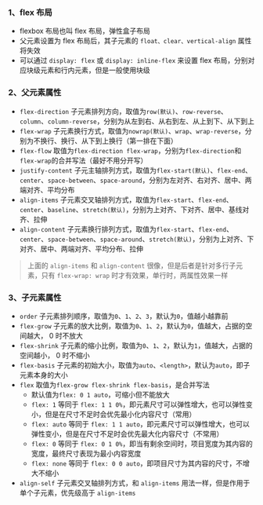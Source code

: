 
### 1、flex 布局

- flexbox 布局也叫 flex 布局，弹性盒子布局
- 父元素设置为 flex 布局后，其子元素的 `float、clear、vertical-align` 属性将失效
- 可以通过 `display: flex` 或 `display: inline-flex` 来设置 flex 布局，分别对应块级元素和行内元素，但是一般使用块级

### 2、父元素属性

- `flex-direction` 子元素排列方向，取值为`row(默认)`、`row-reverse`、`column`、`column-reverse`，分别为从左到右、从右到左、从上到下、从下到上
- `flex-wrap` 子元素换行方式，取值为`nowrap(默认)`、`wrap`、`wrap-reverse`，分别为不换行、换行、从下到上换行（第一排在下面）
- `flex-flow` 取值为`flex-direction flex-wrap`，分别为`flex-direction`和`flex-wrap`的合并写法（最好不用分开写）
- `justify-content` 子元主轴排列方式，取值为`flex-start(默认)`、`flex-end`、`center`、`space-between`、`space-around`，分别为左对齐、右对齐、居中、两端对齐、平均分布
- `align-items` 子元素交叉轴排列方式，取值为`flex-start`、`flex-end`、`center`、`baseline`、`stretch(默认)`，分别为上对齐、下对齐、居中、基线对齐、拉伸
- `align-content` 子元素换行排列方式，取值为`flex-start`、`flex-end`、`center`、`space-between`、`space-around`、`stretch(默认)`，分别为上对齐、下对齐、居中、两端对齐、平均分布、拉伸

> 上面的 `align-items` 和 `align-content` 很像，但是后者是针对多行子元素，只有 `flex-wrap: wrap` 时才有效果，单行时，两属性效果一样


### 3、子元素属性

- `order` 子元素排列顺序，取值为`0`、`1`、`2`、`3`，默认为`0`，值越小越靠前
- `flex-grow` 子元素的放大比例，取值为`0`、`1`、`2`，默认为`0`，值越大，占据的空间越大， 0 时不放大
- `flex-shrink` 子元素的缩小比例，取值为`0`、`1`、`2`，默认为`1`，值越大，占据的空间越小， 0 时不缩小
- `flex-basis` 子元素的初始大小，取值为`auto`、`<length>`，默认为`auto`，即子元素本身的大小
- `flex` 取值为`flex-grow flex-shrink flex-basis`，是合并写法
  - 默认值为`flex: 0 1 auto`，可缩小但不能放大
  - `flex: 1` 等同于 `flex: 1 1 0%`，即元素尺寸可以弹性增大，也可以弹性变小，但是在尺寸不足时会优先最小化内容尺寸（常用）
  - `flex: auto` 等同于 `flex: 1 1 auto`，即元素尺寸可以弹性增大，也可以弹性变小，但是在尺寸不足时会优先最大化内容尺寸（不常用）
  - `flex: 0` 等同于 `flex: 0 1 0%`，即当有剩余空间时，项目宽度为其内容的宽度，最终尺寸表现为最小内容宽度
  - `flex: none` 等同于 `flex: 0 0 auto`，即项目尺寸为其内容的尺寸，不增大不缩小
- `align-self` 子元素交叉轴排列方式，和  `align-items` 用法一样，但是作用于单个子元素，优先级高于 `align-items`